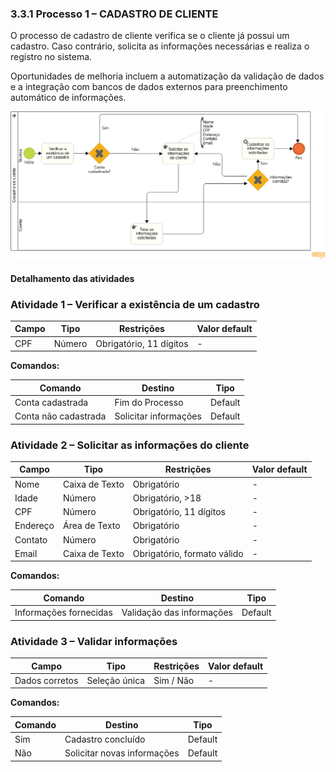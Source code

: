 ### 3.3.1 Processo 1 – CADASTRO DE CLIENTE

O processo de cadastro de cliente verifica se o cliente já possui um cadastro. Caso contrário, solicita as informações necessárias e realiza o registro no sistema.

Oportunidades de melhoria incluem a automatização da validação de dados e a integração com bancos de dados externos para preenchimento automático de informações.

![Modelo BPMN do Cadastro de Cliente](/docs/images/processos/cadastroDeClienteBPMN.png "Modelo BPMN do Cadastro de Cliente.")

#### Detalhamento das atividades

### Atividade 1 – Verificar a existência de um cadastro

| **Campo**       | **Tipo**        | **Restrições**          | **Valor default** |
|-----------------|----------------|-------------------------|-------------------|
| CPF            | Número         | Obrigatório, 11 dígitos | -                 |

**Comandos:**

| **Comando**     | **Destino**               | **Tipo**   |
|---------------|--------------------------|-----------|
| Conta cadastrada | Fim do Processo        | Default   |
| Conta não cadastrada | Solicitar informações | Default   |

### Atividade 2 – Solicitar as informações do cliente

| **Campo**   | **Tipo**        | **Restrições**         | **Valor default** |
|------------|----------------|----------------------|-------------------|
| Nome       | Caixa de Texto | Obrigatório         | -                 |
| Idade      | Número        | Obrigatório, >18     | -                 |
| CPF        | Número        | Obrigatório, 11 dígitos | -                 |
| Endereço   | Área de Texto | Obrigatório         | -                 |
| Contato    | Número        | Obrigatório         | -                 |
| Email      | Caixa de Texto | Obrigatório, formato válido | -                 |

**Comandos:**

| **Comando**        | **Destino**                      | **Tipo**   |
|-------------------|--------------------------------|-----------|
| Informações fornecidas | Validação das informações  | Default   |

### Atividade 3 – Validar informações

| **Campo**            | **Tipo**         | **Restrições**      | **Valor default** |
|---------------------|-----------------|---------------------|-------------------|
| Dados corretos     | Seleção única   | Sim / Não         | -                 |

**Comandos:**

| **Comando**        | **Destino**                          | **Tipo**   |
|-------------------|-----------------------------------|-----------|
| Sim              | Cadastro concluído                | Default   |
| Não             | Solicitar novas informações       | Default   |
